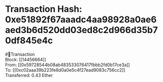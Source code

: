 
Transaction Hash: 0xe51892f67aaadc4aa98928a0ae6aed3b6d520dd03ed8c2d966d35b70df845e4c
====================================================================================
  
#💸Transaction  
Block: [[14456664]]  
From: [[0x59728544b08ab483533076417fbbb2fd0b17ce3a]]  
To: [[0xc02aaa39b223fe8d0a0e5c4f27ead9083c756cc2]]  
Transferred: 0.43 Ether